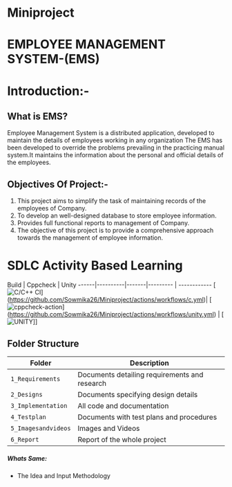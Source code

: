 # Miniproject
# EMPLOYEE MANAGEMENT SYSTEM-(EMS)

# Introduction:-

## What is EMS?
Employee Management System is a distributed application, developed to maintain the details of employees working
in any organization The EMS has been developed to override the problems prevailing in the practicing manual 
system.It maintains the information about the personal and official details of the employees.

## Objectives Of Project:-

  1) This project aims to simplify the task of maintaining records of the employees of Company.
  2) To develop an well-designed database to store employee information.
  3) Provides full functional reports to management of Company.
  4) The objective of this project is to provide a comprehensive approach towards the management of employee information. 

# SDLC Activity Based Learning

Build | Cppcheck | Unity 
------|----------|-------|--------- | ------------
[![C/C++ CI](https://github.com/Sowmika26/Miniproject/actions/workflows/cpp.yml/badge.svg)]
(https://github.com/Sowmika26/Miniproject/actions/workflows/c.yml)| [![cppcheck-action](
https://github.com/Sowmika26/Miniproject/actions/workflows/c.ymll/badge.svg)]
(https://github.com/Sowmika26/Miniproject/actions/workflows/unity.yml) | [![UNITY](
 https://github.com/Sowmika26/Miniproject/actions/workflows/unity.yml/badge.svg)]]

## Folder Structure
Folder             | Description
-------------------| -----------------------------------------
`1_Requirements`   | Documents detailing requirements and research
`2_Designs`         | Documents specifying design details
`3_Implementation` | All code and documentation
`4_Testplan`      | Documents with test plans and procedures
`5_Imagesandvideos`   | Images and Videos 
`6_Report`   | Report of the whole project

##### Whats Same: 
* The Idea and Input Methodology
